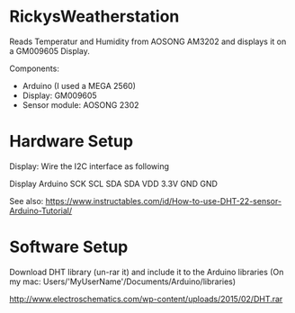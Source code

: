 # RickysWeatherstation
Reads Temperatur and Humidity from AOSONG AM3202 and displays it on a GM009605 Display.

Components: 
- Arduino (I used a MEGA 2560)
- Display: GM009605
- Sensor module: AOSONG 2302

Hardware Setup
===============
Display:
Wire the I2C interface as following

Display    Arduino
SCK        SCL
SDA        SDA
VDD        3.3V
GND        GND

See also:
https://www.instructables.com/id/How-to-use-DHT-22-sensor-Arduino-Tutorial/

Software Setup
===============
Download DHT library (un-rar it) and include it to the Arduino libraries (On my mac: Users/'MyUserName'/Documents/Arduino/libraries)

http://www.electroschematics.com/wp-content/uploads/2015/02/DHT.rar

